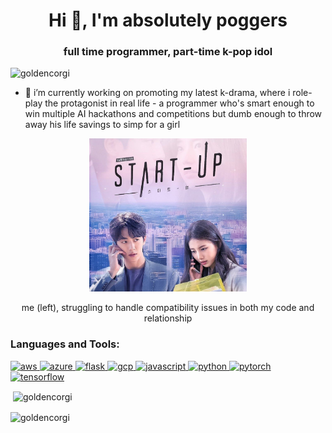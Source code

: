 <h1 align="center">Hi 👋, I'm absolutely poggers</h1>

<h3 align="center">full time programmer, part-time k-pop idol</h3>

<p align="left"> <img src="https://komarev.com/ghpvc/?username=goldencorgi&label=Profile%20views&color=0e75b6&style=flat" alt="goldencorgi" /> </p>


- 🔭 i’m currently working on promoting my latest k-drama, where i role-play the protagonist in real life - a programmer who's smart enough to win multiple AI hackathons and competitions but dumb enough to throw away his life savings to simp for a girl

<p align="center"> <img src="https://github.com/GoldenCorgi/goldencorgi/blob/main/pog.jpg?raw=true" alt="poggers" width="50%"/> </p>
<p align="center"> me (left), struggling to handle compatibility issues in both my code and relationship </p>


<h3 align="left">Languages and Tools:</h3>
<p align="left"> <a href="https://aws.amazon.com" target="_blank"> <img src="https://devicons.github.io/devicon/devicon.git/icons/amazonwebservices/amazonwebservices-original-wordmark.svg" alt="aws" width="40" height="40"/> </a> <a href="https://azure.microsoft.com/en-in/" target="_blank"> <img src="https://www.vectorlogo.zone/logos/microsoft_azure/microsoft_azure-icon.svg" alt="azure" width="40" height="40"/> </a> <a href="https://flask.palletsprojects.com/" target="_blank"> <img src="https://www.vectorlogo.zone/logos/pocoo_flask/pocoo_flask-icon.svg" alt="flask" width="40" height="40"/> </a> <a href="https://cloud.google.com" target="_blank"> <img src="https://www.vectorlogo.zone/logos/google_cloud/google_cloud-icon.svg" alt="gcp" width="40" height="40"/> </a> <a href="https://developer.mozilla.org/en-US/docs/Web/JavaScript" target="_blank"> <img src="https://devicons.github.io/devicon/devicon.git/icons/javascript/javascript-original.svg" alt="javascript" width="40" height="40"/> </a> <a href="https://www.python.org" target="_blank"> <img src="https://devicons.github.io/devicon/devicon.git/icons/python/python-original.svg" alt="python" width="40" height="40"/> </a> <a href="https://pytorch.org/" target="_blank"> <img src="https://www.vectorlogo.zone/logos/pytorch/pytorch-icon.svg" alt="pytorch" width="40" height="40"/> </a> <a href="https://www.tensorflow.org" target="_blank"> <img src="https://www.vectorlogo.zone/logos/tensorflow/tensorflow-icon.svg" alt="tensorflow" width="40" height="40"/> </a> </p>

<p>&nbsp;<img align="center" src="https://github-readme-stats.vercel.app/api?username=goldencorgi&show_icons=true&locale=en&count_private=true&hide=stars&theme=tokyonight" alt="goldencorgi" /></p>

<p><img align="center" src="https://github-readme-streak-stats.herokuapp.com/?user=goldencorgi&" alt="goldencorgi" /></p>
